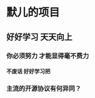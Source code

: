 # 默儿的项目
## 好好学习 天天向上
### 你必须努力 才能显得毫不费力
#### 不废话 好好学习把
### 主流的开源协议有何异同？
[主流的开源协议有何异同]: https://www.zhihu.com/question/19568896